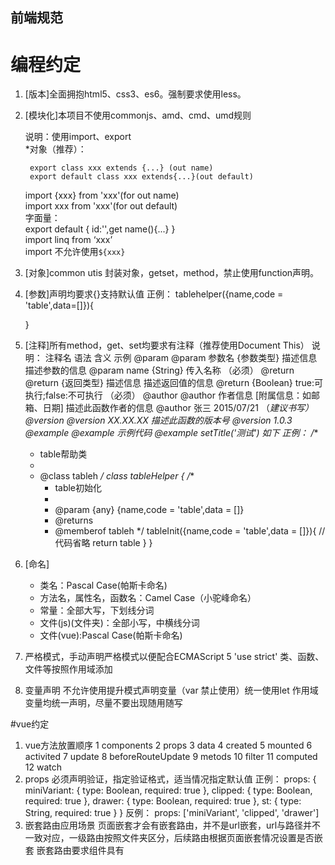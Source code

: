 ## 前端规范
# 编程约定
1. [版本]全面拥抱html5、css3、es6。强制要求使用less。
2. [模块化]本项目不使用commonjs、amd、cmd、umd规则

    说明：使用import、export  
    *对象（推荐）：  

        export class xxx extends {...} (out name)  
        export default class xxx extends{...}(out default)  
        
    import {xxx} from 'xxx'(for out name)  
    import xxx from 'xxx'(for out default)  
    字面量：   
    export default { id:'',get name(){...} }  
    import linq from ‘xxx’  
    import 不允许使用`${xxx}`  

3. [对象]common utis 封装对象，getset，method，禁止使用function声明。
4. [参数]声明均要求{}支持默认值
   正例：
   tablehelper({name,code = 'table',data=[]}){

   }
5. [注释]所有method，get、set均要求有注释（推荐使用Document This）
   说明：
   注释名 语法  含义  示例
   @param  @param 参数名 {参数类型} 描述信息  描述参数的信息 @param name {String} 传入名称 （必须）
   @return @return {返回类型} 描述信息 描述返回值的信息    @return {Boolean} true:可执行;false:不可执行 （必须）
   @author @author 作者信息 [附属信息：如邮箱、日期]  描述此函数作者的信息  @author 张三 2015/07/21 （*建议书写）
   @version    @version XX.XX.XX   描述此函数的版本号   @version 1.0.3 
   @example    @example 示例代码   @example setTitle('测试') 如下
   正例：
   /**
    * table帮助类
    * 
    * @class tableh
    */
    class tableHelper {
        /**
        * table初始化
        * 
        * @param {any} {name,code = 'table',data = []} 
        * @returns 
        * @memberof tableh
        */
        tableInit({name,code = 'table',data = []}){
                // 代码省略
                return table
        }
    }
6. [命名] 
   * 类名：Pascal Case(帕斯卡命名) 
   * 方法名，属性名，函数名：Camel Case（小驼峰命名）
   * 常量：全部大写，下划线分词
   * 文件(js)(文件夹)：全部小写，中横线分词
   * 文件(vue):Pascal Case(帕斯卡命名)
7. 严格模式，手动声明严格模式以便配合ECMAScript 5 'use strict' 类、函数、文件等按照作用域添加
8. 变量声明
   不允许使用提升模式声明变量（var 禁止使用）统一使用let 作用域变量均统一声明，尽量不要出现随用随写

#vue约定
1. vue方法放置顺序
    1 components
    2 props
    3 data
    4 created
    5 mounted
    6 activited
    7 update
    8 beforeRouteUpdate
    9 metods
    10 filter
    11 computed
    12 watch
2. props 必须声明验证，指定验证格式，适当情况指定默认值
  正例：
  props: {
    miniVariant: {
      type: Boolean,
      required: true
    },
    clipped: {
      type: Boolean,
      required: true
    },
    drawer: {
      type: Boolean,
      required: true
    },
    st: {
      type: String,
      required: true
    }
  }
  反例：
  props: ['miniVariant', 'clipped', 'drawer']
3. 嵌套路由应用场景
  页面嵌套才会有嵌套路由，并不是url嵌套，url与路径并不一致对应，一级路由按照文件夹区分，后续路由根据页面嵌套情况设置是否嵌套
  嵌套路由要求组件具有<router-view></router-view>
  